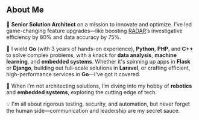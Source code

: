 ## About Me

🚀 **Senior Solution Architect** on a mission to innovate and optimize. I’ve led game-changing feature upgrades—like boosting [RADAR](https://radar.octagramltd.com/)’s investigative efficiency by 80% and data accuracy by 75%.

🔧 I wield **Go** (with 3 years of hands-on experience), **Python**, **PHP**, and **C++** to solve complex problems, with a knack for **data analysis**, **machine learning**, and **embedded systems**. Whether it's spinning up apps in **Flask** or **Django**, building out full-scale solutions in **Laravel**, or crafting efficient, high-performance services in **Go**—I've got it covered.

🤖 When I’m not architecting solutions, I’m diving into my hobby of **robotics** and **embedded systems**, exploring the cutting edge of tech.

💡 I'm all about rigorous testing, security, and automation, but never forget the human side—communication and leadership are my secret sauce.
